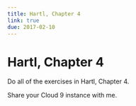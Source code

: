 ```yaml
---
title: Hartl, Chapter 4
link: true
due: 2017-02-10
---
```

Hartl, Chapter 4
================

Do all of the exercises in Hartl, Chapter 4.

Share your Cloud 9 instance with me.
